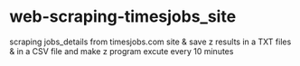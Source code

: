 # web-scraping-timesjobs_site
scraping jobs_details from timesjobs.com site & save z results in a TXT files & in a CSV file and make z program excute every 10 minutes
